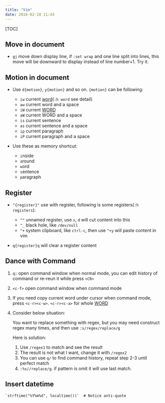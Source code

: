 ```yaml
---
title: "Vim"
date: 2016-02-18 11:43
---
```


[TOC][]()

## Move in document
- `gj` move down display line, if `:set wrap` and one line split into lines, this move will be downward to display instead of line number+1. Try it.

## Motion in document

- Use `d{motion}`, `y{motion}` and so on. `{motion}` can be following:
    - `iw` current [word][1](`:h word` see detail)
    - `aw` current word and a space
    - `iW` current [WORD][2]
    - `aW` current WORD and a space
    - `is` current sentence
    - `as` current sentence and a space
    - `ip` current paragraph
    - `iP` current paragraph and a space

- Use these as memory shortcut:
    - `i`nside
    - `a`round
    - `w`ord
    - `s`entence
    - `p`aragraph


[1]: #word "word is combined with alphabet, number, underscore, other non-spacing char. e.g.: `e.g.` which are four words."
[2]: #WORD "WORD is splited with space."

## Register

- `"{register}"` use with register, following is some registers(`:h registers`):
    - `""` unnamed register, use `x`, `d` will cut content into this
    - `"_` black hole, like `/dev/null`
    - `"+` system clipboard, like `ctrl-c`, then use `"+y` will paste content in vim

- `q{register}q` will clear a register content

## Dance with Command

1. `q:` open command window when normal mode, you can edit history of command or re-reun it while press `<CR>`
1. `<c-f>` open command window when command mode
1. If you need copy current word under cursor when command mode, press `<c-r><c-w>`. `<c-r><c-a>` for whole [WORD][2]
1. Consider below situation:

    You want to replace something with regex, but you may need construct regex many times, and then use `:s/regex/replace/g`

    Here is solution:

    1.  Use `/regex1` to match and see the result
    2.  The result is not what I want, change it with `/regex2`
    3.  You can use `q/` to find command history, repeat step 2-3 until perfect match
    4.  `:%s//replace/g`. if pattern is omit it will use last match.

## Insert datetime

    `strftime("%Y%m%d", localtime())`  # Notice anti-quote
